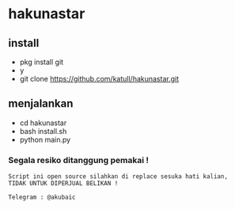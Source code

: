 # hakunastar

## install
- pkg install git
- y
- git clone https://github.com/katull/hakunastar.git


## menjalankan
- cd hakunastar
- bash install.sh
- python main.py

### Segala resiko ditanggung pemakai !
    Script ini open source silahkan di replace sesuka hati kalian,
    TIDAK UNTUK DIPERJUAL BELIKAN !
    
    Telegram : @akubaic

